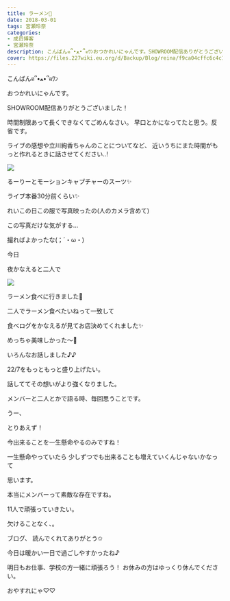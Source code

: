 ```yaml
---
title: ラーメン🍜
date: 2018-03-01
tags: 宮瀬玲奈
categories: 
- 成员博客
- 宮瀬玲奈
description: こんばんฅ՞•ﻌ•՞ฅﾜﾝおつかれいにゃんです。SHOWROOM配信ありがとうございました！時間制限あって長くできなくてごめんなさい。早口とかになってたと思う。反省です。ラ...
cover: https://files.227wiki.eu.org/d/Backup/Blog/reina/f9ca04cffc6c4c1e95fe719fa79a5.jpg 
---
```




こんばんฅ՞•ﻌ•՞ฅﾜﾝ






おつかれいにゃんです。





SHOWROOM配信ありがとうございました！

時間制限あって長くできなくてごめんなさい。
早口とかになってたと思う。反省です。


ライブの感想や立川絢香ちゃんのことについてなど、
近いうちにまた時間がもっと作れるときに話させてください..!











![](https://files.227wiki.eu.org/d/Backup/Blog/reina/f9ca04cffc6c4c1e95fe719fa79a5.jpg)



るーりーとモーションキャプチャーのスーツ✨

ライブ本番30分前くらい✨



れいこの日この服で写真映ったの(人のカメラ含めて)

この写真だけな気がする...


撮ればよかったな(；´・ω・)














今日

夜かなえると二人で


![](https://files.227wiki.eu.org/d/Backup/Blog/reina/f9ca04cffc6c4c1e95fe719fa79a5-01.jpg)



ラーメン食べに行きました🍜




二人でラーメン食べたいねって一致して

食べログをかなえるが見てお店決めてくれました✨



めっちゃ美味しかった～💓



いろんなお話しました♪♪








22/7をもっともっと盛り上げたい。



話しててその想いがより強くなりました。


メンバーと二人とかで語る時、毎回思うことです。



うー、

とりあえず！


今出来ることを一生懸命やるのみですね！







一生懸命やっていたら
少しずつでも出来ることも増えていくんじゃないかなって

思います。














本当にメンバーって素敵な存在ですね。







11人で頑張っていきたい。











欠けることなく、。








ブログ、
読んでくれてありがとう✩


今日は暖かい一日で過ごしやすかったね♪


明日もお仕事、学校の方一緒に頑張ろう！
お休みの方はゆっくり休んでください。



おやすれにゃ♡♡



